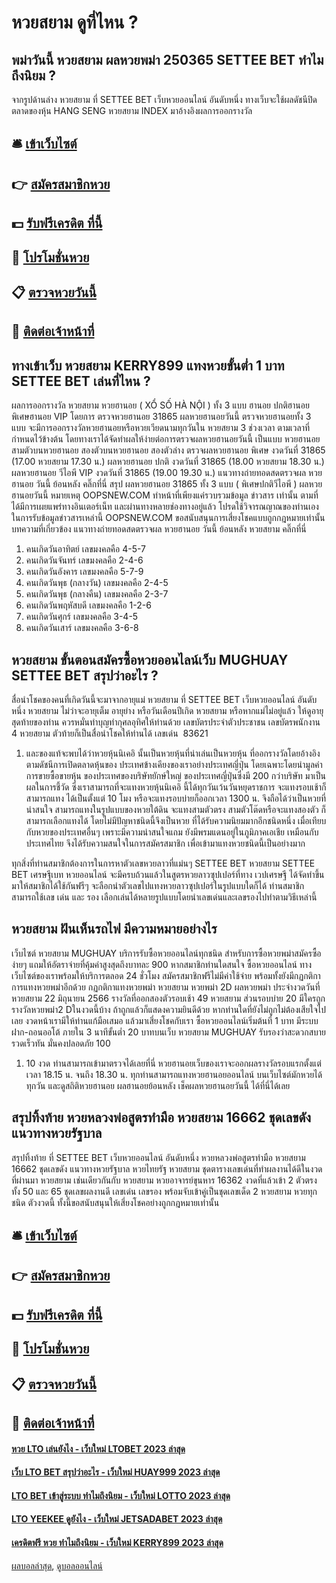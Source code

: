 # หวยสยาม ดูที่ไหน ?
## พม่าวันนี้ หวยสยาม ผลหวยพม่า 250365 SETTEE BET ทำไมถึงนิยม ?
จากรูปด้านล่าง หวยสยาม ที่ SETTEE BET เว็บหวยออนไลน์ อันดับหนึ่ง ทางเว็บจะใช้ผลดัชนีปิดตลาดของหุ้น HANG SENG หวยสยาม INDEX มาอ้างอิงผลการออกรางวัล

## 🛎 [เข้าเว็บไซต์](https://bit.ly/3BG5bNw)
## 👉 [สมัครสมาชิกหวย](https://bit.ly/3BG5bNw)
## 💵 [รับฟรีเครดิต ที่นี้](https://bit.ly/3C3mvgS)
## 👑 [โปรโมชั่นหวย](https://bit.ly/3C3mvgS)
## 📋 [ตรวจหวยวันนี้](https://bit.ly/3C3mvgS)
## 📱 [ติดต่อเจ้าหน้าที่](https://bit.ly/3C3mvgS)

## ทางเข้าเว็บ หวยสยาม KERRY899 แทงหวยขั้นต่ำ 1 บาท SETTEE BET เล่นที่ไหน ?
ผลการออกรางวัล หวยสยาม หวยฮานอย ( XỔ SỐ HÀ NỘI ) ทั้ง 3 แบบ ฮานอย ปกติฮานอย พิเศษฮานอย VIP
โดยการ ตรวจหวยฮานอย 31865 ผลหวยฮานอยวันนี้ ตรวจหวยฮานอยทั้ง 3 แบบ จะมีการออกรางวัลหวยฮานอยหรือหวยเวียดนามทุกวันใน หวยสยาม 3 ช่วงเวลา ตามเวลาที่กำหนดไว้ข้างต้น โดยทางเราได้จัดทำผลให้ง่ายต่อการตรวจผลหวยฮานอยวันนี้ เป็นแบบ หวยฮานอย สามตัวบนหวยฮานอย สองตัวบนหวยฮานอย สองตัวล่าง
ตรวจผลหวยฮานอย พิเศษ งวดวันที่ 31865 (17.00 หวยสยาม 17.30 น.)
ผลหวยฮานอย ปกติ งวดวันที่ 31865 (18.00 หวยสยาม 18.30 น.)
ผลหวยฮานอย วีไอพี VIP งวดวันที่ 31865 (19.00 19.30 น.)
 แนวทางถ่ายทอดสดตรวจผล หวยฮานอย วันนี้ ย้อนหลัง คลิ๊กที่นี่ 
สรุป ผลหวยฮานอย 31865 ทั้ง 3 แบบ ( พิเศษปกติวีไอพี ) ผลหวยฮานอยวันนี้
หมายเหตุ OOPSNEW.COM ทำหน้าที่เพียงแค่รวบรวมข้อมูล ข่าวสาร เท่านั้น ตามที่ได้มีการเผยแพร่ทางอินเตอร์เน็ท และผ่านทางหลายช่องทางอยู่แล้ว โปรดใช้วิจารณญาณของท่านเอง ในการรับข้อมูลข่าวสารเหล่านี้ OOPSNEW.COM ขอสนับสนุนการเสี่ยงโชคแบบถูกกฎหมายเท่านั้น
บทความที่เกี่ยวข้อง
แนวทางถ่ายทอดสดตรวจผล หวยฮานอย วันนี้ ย้อนหลัง หวยสยาม คลิ๊กที่นี่
1. คนเกิดวันอาทิตย์ เลขมงคลคือ 4-5-7
2. คนเกิดวันจันทร์ เลขมงคลคือ 2-4-6
3. คนเกิดวันอังคาร เลขมงคลคือ 5-7-9
4. คนเกิดวันพุธ (กลางวัน) เลขมงคลคือ 2-4-5
5. คนเกิดวันพุธ (กลางคืน) เลขมงคลคือ 2-3-7
6. คนเกิดวันพฤหัสบดี เลขมงคลคือ 1-2-6
7. คนเกิดวันศุกร์ เลขมงคลคือ 3-4-5
8. คนเกิดวันเสาร์ เลขมงคลคือ 3-6-8

## หวยสยาม ขั้นตอนสมัครซื้อหวยออนไลน์เว็บ MUGHUAY SETTEE BET สรุปว่าอะไร ?
สื่อนำโชคของคนที่เกิดวันนี้จะมาจากอายุแม่ หวยสยาม ที่ SETTEE BET เว็บหวยออนไลน์ อันดับหนึ่ง หวยสยาม ไม่ว่าจะอายุเต็ม อายุย่าง หรือวันเดือนปีเกิด หวยสยาม หรือหากแม่ไม่อยู่แล้ว ให้ดูอายุสุดท้ายของท่าน ควรหมั่นทำบุญทำกุศลอุทิศให้ท่านด้วย เลขบัตรประจำตัวประชาชน เลขบัตรพนักงาน 4 หวยสยาม ตัวท้ายก็เป็นสื่อนำโชคให้ท่านได้
เลขเด่น  83621
1. และของแท้จะพบได้ว่าหวยหุ้นนิเคอิ นั้นเป็นหวยหุ้นที่น่าเล่นเป็นหวยหุ้น ที่ออกรางวัลโดยอ้างอิง ตามดัชนีการเปิดตลาดหุ้นของ ประเทศข้างเคียงของเราอย่างประเทศญี่ปุ่น โดยเฉพาะโดยนำมูลค่าการขายซื้อขายหุ้น ของประเทศของบริษัทยักษ์ใหญ่ ของประเทศญี่ปุ่นซึ่งมี 200 กว่าบริษัท มาเป็นผลในการชี้วัด ซึ่งเราสามารถที่จะแทงหวยหุ้นนิเคอิ นี้ได้ทุกวันเว้นวันหยุดราชการ จะแทงรอบเช้าก็สามารถแทง ได้เป็นตั้งแต่ 10 โมง หรือจะแทงรอบบ่ายก็ออกเวลา 1300 น. จึงถือได้ว่าเป็นหวยที่น่าสนใจ สามารถแทงในรูปแบบของหวยใต้ดิน จะแทงสามตัวตรง สามตัวโต๊ดหรือจะแทงสองตัว ก็สามารถเลือกแทงได้ โดยไม่มีปัญหาชนิดนี้จึงเป็นหวย ที่ได้รับความนิยมมากอีกชนิดหนึ่ง เมื่อเทียบกับหวยของประเทศอื่นๆ เพราะมีความน่าสนใจแถม ยังมีพรมแดนอยู่ในภูมิภาคเอเชีย เหมือนกับประเทศไทย จึงได้รับความสนใจในการสมัครสมาชิก เพื่อเข้ามาแทงหวยชนิดนี้เป็นอย่างมาก

ทุกสิ่งที่ท่านสมาชิกต้องการในการหาตัวเลขหวยลาวที่แม่นๆ SETTEE BET หวยสยาม SETTEE BET เศรษฐีเบท หวยออนไลน์ จะมีครบถ้วนแล้วในสูตรหวยลาวซุปเปอร์ที่ทาง เวปเศรษฐี ได้จัดทำขึ้นมาให้สมาชิกได้ใช้กันฟรีๆ จะลือกนำตัวเลขไปแทงหวยลาวซุปเปอร์ในรูปแบบใดก็ได้
ท่านสมาชิกสามารถใช้เลข เด่น และ รอง เลือกเล่นได้หลายรูปแบบโดยนำเลขเด่นและเลขรองไปทำตามวิธีเหล่านี้

## หวยสยาม ฝันเห็นรถไฟ มีความหมายอย่างไร
เว็บไซต์ หวยสยาม MUGHUAY บริการรับซื้อหวยออนไลน์ทุกชนิด สำหรับการซื้อหวยพม่าสมัครซื้อง่ายๆ แถมให้อัตราจ่ายที่คุ้มค่าสูงสุดถึงบาทละ 900 หากสมาชิกท่านใดสนใจ ซื้อหวยออนไลน์ ทางเว็บไซต์ของเราพร้อมให้บริการตลอด 24 ชั่วโมง สมัครสมาชิกฟรีไม่มีค่าใช้จ่าย พร้อมทั้งยังมีกฏกติกาการแทงหวยพม่าอีกด้วย
กฏกติกาแทงหวยพม่า หวยสยาม หวยพม่า 2D
ผลหวยพม่า ประจำงวดวันที่ หวยสยาม 22 มิถุนายน 2566 รางวัลที่ออกสองตัวรอบเช้า 49 หวยสยาม ส่วนรอบบ่าย 20 มีใครถูกรางวัลหวยพม่า2 Dในงวดนี้บ้าง ถ้าถูกแล้วก็แสดงความยินดีด้วย หากท่านใดที่ยังไม่ถูกไม่ต้องเสียใจไปเลย งวดหน้าเรามีให้ท่านแก้มือเสมอ แล้วมาเสี่ยงโชคกับเรา ซื้อหวยออนไลน์เริ่มต้นที่ 1 บาท มีระบบฝาก-ถอนออโต้ ภายใน 3 นาทีขั้นต่ำ 20 บาทบนเว็บ หวยสยาม MUGHUAY รับรองว่าสะดวกสบายรวดเร็วทัน มั่นคงปลอดภัย 100
1. 10 งวด ท่านสามารถเข้ามาตรวจได้เลยที่นี่ หวยฮานอยเว็บของเราจะออกผลรางวัลรอบแรกตั้งแต่เวลา 18.15 น. จนถึง 18.30 น. ทุกท่านสามารถแทงหวยฮานอยออนไลน์ บนเว็บไซต์มักหวยได้ทุกวัน และดูสถิติหวยฮานอย ผลฮานอยย้อนหลัง เช็คผลหวยฮานอยวันนี้ ได้ที่นี่ได้เลย

## สรุปทิ้งท้าย หวยหลวงพ่อสูตรทำมือ หวยสยาม 16662 ชุดเลขดัง แนวทางหวยรัฐบาล
สรุปทิ้งท้าย ที่ SETTEE BET เว็บหวยออนไลน์ อันดับหนึ่ง หวยหลวงพ่อสูตรทำมือ หวยสยาม 16662 ชุดเลขดัง แนวทางหวยรัฐบาล หวยไทยรัฐ หวยสยาม ชุดตารางเลขเด่นที่ทำผลงานได้ดีในงวดที่ผ่านมา หวยสยาม เช่นเดียวกันกับ หวยสยาม หวยอาจารย์ขุนหาร 16362 งวดที่แล้วเข้า 2 ตัวตรง ทั้ง 50 และ 65 ชุดเลขผลงานดี เลขเด่น เลขรอง พร้อมจับเข้าคู่เป็นชุดเลขเด็ด 2 หวยสยาม หวยทุกชนิด ตัวงวดนี้ ทั้งนี้ขอสนับสนุนให้เสี่ยงโชคอย่างถูกกฎหมายเท่านั้น

## 🛎 [เข้าเว็บไซต์](https://bit.ly/3BG5bNw)
## 👉 [สมัครสมาชิกหวย](https://bit.ly/3BG5bNw)
## 💵 [รับฟรีเครดิต ที่นี้](https://bit.ly/3C3mvgS)
## 👑 [โปรโมชั่นหวย](https://bit.ly/3C3mvgS)
## 📋 [ตรวจหวยวันนี้](https://bit.ly/3C3mvgS)
## 📱 [ติดต่อเจ้าหน้าที่](https://bit.ly/3C3mvgS)

#### [หวย LTO เล่นยังไง - เว็บใหม่ LTOBET 2023 ล่าสุด](https://atom.io/themes/หวย%20lto%20เล่นยังไง%20-%20เว็บใหม่%20ltobet%202023%20ล่าสุด)
#### [เว็บ LTO BET สรุปว่าอะไร - เว็บใหม่ HUAY999 2023 ล่าสุด](https://atom.io/themes/เว็บ%20lto%20bet%20สรุปว่าอะไร%20-%20เว็บใหม่%20huay999%202023%20ล่าสุด)
#### [LTO BET เข้าสู่ระบบ ทำไมถึงนิยม - เว็บใหม่ LOTTO 2023 ล่าสุด](https://atom.io/themes/lto%20bet%20เข้าสู่ระบบ%20ทำไมถึงนิยม%20-%20เว็บใหม่%20lotto%202023%20ล่าสุด)
#### [LTO YEEKEE ดูยังไง - เว็บใหม่ JETSADABET 2023 ล่าสุด](https://atom.io/themes/lto%20yeekee%20ดูยังไง%20-%20เว็บใหม่%20jetsadabet%202023%20ล่าสุด)
#### [เครดิตฟรี หวย ทำไมถึงนิยม - เว็บใหม่ KERRY899 2023 ล่าสุด](https://atom.io/themes/เครดิตฟรี%20หวย%20ทำไมถึงนิยม%20-%20เว็บใหม่%20kerry899%202023%20ล่าสุด)

[ผลบอลล่าสุด](https://siamsport.tv "ผลบอลล่าสุด"), [ดูบอลออนไลน์](https://siamsport.tv/ดูบอลสด "ดูบอลออนไลน์")